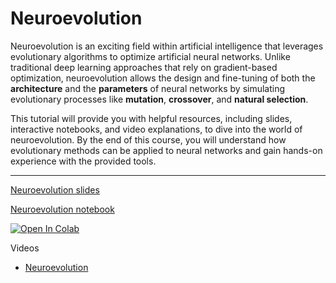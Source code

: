 # Neuroevolution


Neuroevolution is an exciting field within artificial intelligence that leverages evolutionary algorithms to optimize artificial neural networks. Unlike traditional deep learning approaches that rely on gradient-based optimization, neuroevolution allows the design and fine-tuning of both the **architecture** and the **parameters** of neural networks by simulating evolutionary processes like **mutation**, **crossover**, and **natural selection**.

This tutorial will provide you with helpful resources, including slides, interactive notebooks, and video explanations, to dive into the world of neuroevolution. By the end of this course, you will understand how evolutionary methods can be applied to neural networks and gain hands-on experience with the provided tools.

---

[Neuroevolution slides](https://d9w.github.io/evolution/neuroevolution/neuroevolution.html)

[Neuroevolution notebook](https://github.com/d9w/evolution/blob/master/neuroevolution/Neuroevolution.ipynb)

[![Open In Colab](https://colab.research.google.com/assets/colab-badge.svg)](https://colab.research.google.com/github/d9w/evolution/blob/master/neuroevolution/Neuroevolution.ipynb)

Videos

* [Neuroevolution](https://youtu.be/9NwBjoQKjOw)
